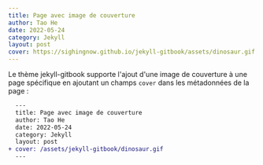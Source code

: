```yaml
---
title: Page avec image de couverture
author: Tao He
date: 2022-05-24
category: Jekyll
layout: post
cover: https://sighingnow.github.io/jekyll-gitbook/assets/dinosaur.gif
---
```


Le thème jekyll-gitbook supporte l'ajout d'une image de couverture à une page spécifique en ajoutant un champs `cover` dans les métadonnées de la page :

```diff
  ---
  title: Page avec image de couverture
  author: Tao He
  date: 2022-05-24
  category: Jekyll
  layout: post
+ cover: /assets/jekyll-gitbook/dinosaur.gif
  ---
```
